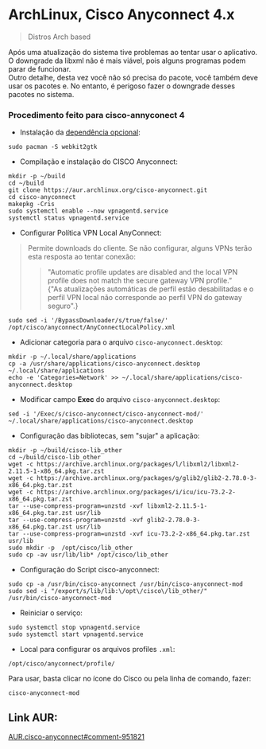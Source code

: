 # ArchLinux, Cisco Anyconnect 4.x  

>Distros Arch based  

Após uma atualização do sistema tive problemas ao tentar usar o aplicativo.  
O downgrade da libxml não é mais viável, pois alguns programas podem parar de funcionar.  
Outro detalhe, desta vez você não só precisa do pacote, você também deve usar os pacotes e. No entanto, é perigoso fazer o downgrade desses pacotes no sistema.  

### Procedimento feito para cisco-annyconect 4

* Instalação da [dependência opcional](https://community.cisco.com/t5/vpn/anyconnect-linux-4-8-authentication-failed/td-p/4127671):

```
sudo pacman -S webkit2gtk
```

* Compilação e instalação do CISCO Anyconnect:

```
mkdir -p ~/build
cd ~/build
git clone https://aur.archlinux.org/cisco-anyconnect.git 
cd cisco-anyconnect
makepkg -Cris
sudo systemctl enable --now vpnagentd.service
systemctl status vpnagentd.service
```

* Configurar Política VPN Local AnyConnect:  
>Permite downloads do cliente. Se não configurar, alguns VPNs terão esta resposta ao tentar conexão:  
>>"Automatic profile updates are disabled and the local VPN profile does not match the secure gateway VPN profile.”  
>>{"As atualizações automáticas de perfil estão desabilitadas e o perfil VPN local não corresponde ao perfil VPN do gateway seguro".}  

```
sudo sed -i '/BypassDownloader/s/true/false/' /opt/cisco/anyconnect/AnyConnectLocalPolicy.xml
```

* Adicionar categoria para o arquivo `cisco-anyconnect.desktop`:

```
mkdir -p ~/.local/share/applications
cp -a /usr/share/applications/cisco-anyconnect.desktop ~/.local/share/applications
echo -e 'Categories=Network' >> ~/.local/share/applications/cisco-anyconnect.desktop
```

* Modificar campo **Exec** do arquivo `cisco-anyconnect.desktop`:

```
sed -i '/Exec/s/cisco-anyconnect/cisco-anyconnect-mod/' ~/.local/share/applications/cisco-anyconnect.desktop
```

* Configuração das bibliotecas, sem "sujar" a aplicação:

```
mkdir -p ~/build/cisco-lib_other
cd ~/build/cisco-lib_other
wget -c https://archive.archlinux.org/packages/l/libxml2/libxml2-2.11.5-1-x86_64.pkg.tar.zst
wget -c https://archive.archlinux.org/packages/g/glib2/glib2-2.78.0-3-x86_64.pkg.tar.zst
wget -c https://archive.archlinux.org/packages/i/icu/icu-73.2-2-x86_64.pkg.tar.zst
tar --use-compress-program=unzstd -xvf libxml2-2.11.5-1-x86_64.pkg.tar.zst usr/lib
tar --use-compress-program=unzstd -xvf glib2-2.78.0-3-x86_64.pkg.tar.zst usr/lib
tar --use-compress-program=unzstd -xvf icu-73.2-2-x86_64.pkg.tar.zst usr/lib
sudo mkdir -p  /opt/cisco/lib_other
sudo cp -av usr/lib/lib* /opt/cisco/lib_other
```

* Configuração do Script cisco-anyconnect:

```
sudo cp -a /usr/bin/cisco-anyconnect /usr/bin/cisco-anyconnect-mod
sudo sed -i "/export/s/lib/lib:\/opt\/cisco\/lib_other/" /usr/bin/cisco-anyconnect-mod
```

* Reiniciar o serviço:

```
sudo systemctl stop vpnagentd.service
sudo systemctl start vpnagentd.service
```
* Local para configurar os arquivos profiles `.xml`:

```
/opt/cisco/anyconnect/profile/
```

Para usar, basta clicar no ícone do Cisco ou pela linha de comando, fazer:

```
cisco-anyconnect-mod
```

## Link AUR:

[AUR.cisco-anyconnect#comment-951821](https://aur.archlinux.org/packages/cisco-anyconnect#comment-951821)
